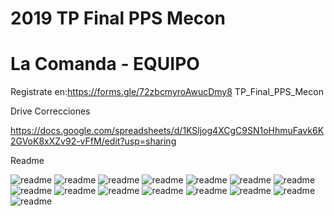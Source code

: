 # 2019 TP Final PPS Mecon 

# La Comanda - EQUIPO

Registrate en:https://forms.gle/72zbcmyroAwucDmy8
TP_Final_PPS_Mecon

Drive Correcciones

https://docs.google.com/spreadsheets/d/1KSljog4XCgC9SN1oHhmuFavk6K2GVoK8xXZv92-vFfM/edit?usp=sharing

Readme

![readme](readme-pps/00.jpg)
![readme](readme-pps/01.jpg)
![readme](readme-pps/1.jpg)
![readme](readme-pps/2.jpg)
![readme](readme-pps/3.jpg)
![readme](readme-pps/4.jpg)
![readme](readme-pps/5.jpg)
![readme](readme-pps/6.jpg)
![readme](readme-pps/7.jpg)
![readme](readme-pps/8.jpg)
![readme](readme-pps/9.jpg)
![readme](readme-pps/10.jpg)
![readme](readme-pps/11.jpg)
![readme](readme-pps/13.jpg)
![readme](readme-pps/14.jpg)
